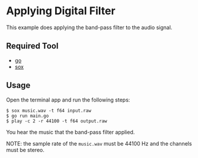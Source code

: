 Applying Digital Filter
=======================

This example does applying the band-pass filter to the audio signal.

## Required Tool

- [go](https://golang.org/dl/)
- [sox](http://sox.sourceforge.net)

## Usage

Open the terminal app and run the following steps:

```console
$ sox music.wav -t f64 input.raw
$ go run main.go
$ play -c 2 -r 44100 -t f64 output.raw
```

You hear the music that the band-pass filter applied.

NOTE: the sample rate of the `music.wav` must be 44100 Hz and the channels must be stereo.

